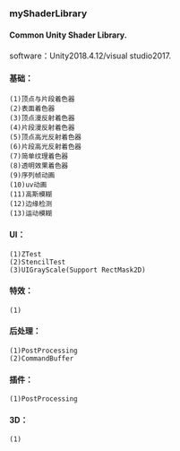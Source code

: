 ### myShaderLibrary
#### Common Unity Shader Library.

software：Unity2018.4.12/visual studio2017.

#### 基础：
    (1)顶点与片段着色器
    (2)表面着色器
    (3)顶点漫反射着色器
    (4)片段漫反射着色器
    (5)顶点高光反射着色器
    (6)片段高光反射着色器
    (7)简单纹理着色器
    (8)透明效果着色器
    (9)序列帧动画
    (10)uv动画
    (11)高斯模糊
    (12)边缘检测
    (13)运动模糊
	
#### UI：
    (1)ZTest
    (2)StencilTest
    (3)UIGrayScale(Support RectMask2D)
	
#### 特效：
    (1)
	
#### 后处理：
    (1)PostProcessing
    (2)CommandBuffer
	
#### 插件：
    (1)PostProcessing
	
#### 3D：
    (1)
	